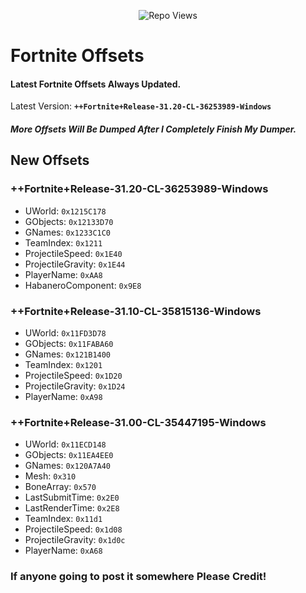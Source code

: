 <p align="center"> <img src="https://komarev.com/ghpvc/?username=SternI&label=Repo%20views&color=0e75b6&style=flat" alt="Repo Views" /> </p>

# Fortnite Offsets

#### Latest Fortnite Offsets Always Updated.
Latest Version: **``++Fortnite+Release-31.20-CL-36253989-Windows``**
##### **More Offsets Will Be Dumped After I Completely Finish My Dumper.**
## New Offsets
### ++Fortnite+Release-31.20-CL-36253989-Windows
- UWorld: ``0x1215C178``
- GObjects: ``0x12133D70``
- GNames: ``0x1233C1C0``
- TeamIndex: ``0x1211``
- ProjectileSpeed: ``0x1E40``
- ProjectileGravity: ``0x1E44``
- PlayerName: ``0xAA8``
- HabaneroComponent: ``0x9E8``
### ++Fortnite+Release-31.10-CL-35815136-Windows
- UWorld: ``0x11FD3D78``
- GObjects: ``0x11FABA60``
- GNames: ``0x121B1400``
- TeamIndex: ``0x1201``
- ProjectileSpeed: ``0x1D20``
- ProjectileGravity: ``0x1D24``
- PlayerName: ``0xA98``
### ++Fortnite+Release-31.00-CL-35447195-Windows
- UWorld: ``0x11ECD148``
- GObjects: ``0x11EA4EE0``
- GNames: ``0x120A7A40``
- Mesh: ``0x310``
- BoneArray: ``0x570``
- LastSubmitTime: ``0x2E0``
- LastRenderTime: ``0x2E8``
- TeamIndex: ``0x11d1``
- ProjectileSpeed: ``0x1d08``
- ProjectileGravity: ``0x1d0c``
- PlayerName: ``0xA68``

### If anyone going to post it somewhere Please Credit!
